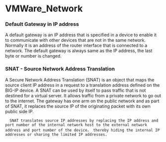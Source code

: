 # VMWare_Network


### Default Gateway in IP address

A default gateway is an IP address that is specified in a device to enable it to communicate with other devices that are not in the same network. Normally it is an address of the router interface that is connected to a network. The default gateway is always same as the IP address, the last byte or number is changed.

### SNAT - Source Network Address Translation

A Secure Network Address Translation (SNAT) is an object that maps the source client IP address in a request to a translation address defined on the BIG-IP device. A SNAT can be used by itself to pass traffic that is not destined for a virtual server. It  allows traffic from a private network to go out to the internet. The gateway has one arm on the public network and as part of SNAT, it replaces the source IP of the originating packet with its own public side IP.

      SNAT translates source IP addresses by replacing the IP address and port number of the internal network host to the external network address and port number of the device， thereby hiding the internal IP addresses or sharing the limited IP addresses.
